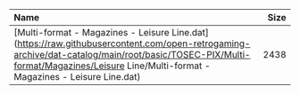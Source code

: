 |Name|Size|
|:---|---:|
|[Multi-format - Magazines - Leisure Line.dat](https://raw.githubusercontent.com/open-retrogaming-archive/dat-catalog/main/root/basic/TOSEC-PIX/Multi-format/Magazines/Leisure Line/Multi-format - Magazines - Leisure Line.dat)|2438|
